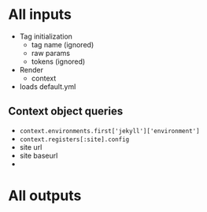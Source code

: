 # All inputs
- Tag initialization
  * tag name (ignored)
  * raw params
  * tokens (ignored)
- Render
  * context
- loads default.yml

## Context object queries
- `context.environments.first['jekyll']['environment']`
- `context.registers[:site].config`
- site url
- site baseurl
- 

# All outputs

